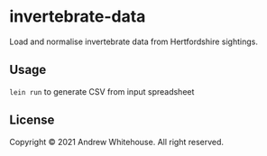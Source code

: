 # invertebrate-data

Load and normalise invertebrate data from Hertfordshire sightings.

## Usage

`lein run` to generate CSV from input spreadsheet

## License

Copyright © 2021 Andrew Whitehouse. All right reserved.
